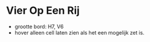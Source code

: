 # Vier Op Een Rij

- grootte bord: H7, V6
- hover alleen cell laten zien als het een mogelijk zet is.
